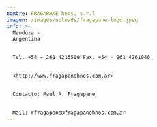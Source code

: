 ```yaml
---
nombre: FRAGAPANE hnos. s.r.l
imagen: /images/uploads/fragapane-logo.jpeg
info: >-
  Mendoza -
  Argentina                                                                                                                                                  


  Tel. +54 – 261 4215500 Fax. +54 - 261 4261040                                                                                                     


  <http://www.fragapanehnos.com.ar>                                                                                                                                     


  Contacto: Raúl A. Fragapane


  Mail: rfragapane@fragapanehnos.com.ar
---
```

